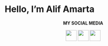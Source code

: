 # Hello, I’m Alif Amarta


<p align = "center"
   
   **MY SOCIAL MEDIA**

<p align="center"

[<img src="https://user-images.githubusercontent.com/115516820/197199448-6efa4c9b-9551-4f69-b9f7-7ff4a57943c8.png" width="35" />](https://facebook.com/CaptainSlow21)
[<img src="https://user-images.githubusercontent.com/115516820/197200923-2a87158b-26dc-4ede-a273-0dc4425a5154.png" width="35" />](https://instagram.com/amartaa_21)
[<img src="https://user-images.githubusercontent.com/115516820/197201557-8354bde4-4635-4cbf-947a-dd2f863a6049.png" width="35" />](https://twitter.com/alifamarta_) 
